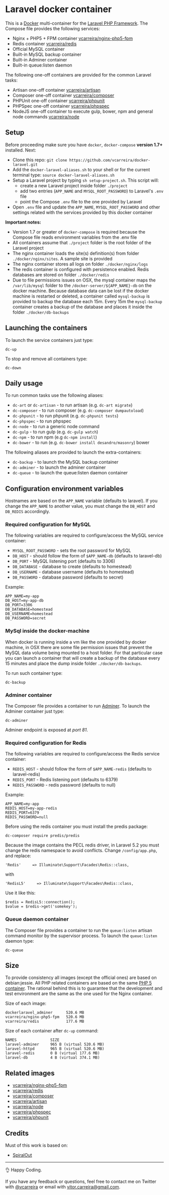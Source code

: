 # Laravel docker container

This is a [Docker](http://www.docker.com) multi-container for the [Laravel PHP Framework](http://laravel.com/).
The Compose file provides the following services:

  - Nginx + PHP5 + FPM container [vcarreira/nginx-php5-fpm](https://registry.hub.docker.com/u/vcarreira/nginx-php5-fpm)
  - Redis container [vcarreira/redis](https://registry.hub.docker.com/u/vcarreira/redis)
  - Official MySQL container
  - Built-in MySQL backup container
  - Built-in Adminer container
  - Built-in queue:listen daemon

The following one-off containers are provided for the common Laravel tasks:

  - Artisan one-off container [vcarreira/artisan](https://registry.hub.docker.com/u/vcarreira/composer)
  - Composer one-off container [vcarreira/composer](https://registry.hub.docker.com/u/vcarreira/composer)
  - PHPUnit one-off container [vcarreira/phpunit](https://registry.hub.docker.com/u/vcarreira/phpunit)
  - PHPSpec one-off container [vcarreira/phpspec](https://registry.hub.docker.com/u/vcarreira/phpspec)
  - NodeJS one-off container to execute gulp, bower, npm and general node commands [vcarreira/node](https://registry.hub.docker.com/u/vcarreira/node)

## Setup
Before proceeding make sure you have ```docker```, ```docker-compose``` **version 1.7+** installed. Next:

 - Clone this repo: ```git clone https://github.com/vcarreira/docker-laravel.git```
 - Add the ```docker-laravel-aliases.sh``` to your shell or for the current terminal type: ```source docker-laravel-aliases.sh```
 - Setup a Laravel project by typing ```sh setup-project.sh```. This script will:
    - create a new Laravel project inside folder ```./project```
    - add two entries (```APP_NAME``` and ```MYSQL_ROOT_PASSWORD```) to Laravel's ```.env``` file
    - point the Compose ```.env``` file to the one provided by Laravel
 - Open ```.env``` file and update the ```APP_NAME```, ```MYSQL_ROOT_PASSWORD``` and other settings related with the services provided by this docker container

**Important notes:**

  - Version 1.7 or greater of ```docker-compose``` is required because the Compose file reads environment variables from the .env file
  - All containers assume that ```./project``` folder is the root folder of the Laravel project
  - The nginx container loads the site(s) definition(s) from folder ```./docker/nginx/sites```. A sample site is provided
  - The nginx container stores all logs on folder ```./docker/nginx/logs```
  - The redis container is configured with persistence enabled. Redis databases are stored on folder ```./docker/redis```
  - Due to file permissions issues on OSX, the mysql container maps the ```/var/lib/mysql``` folder to the ```/docker-server/${APP_NAME}-db``` on the docker machine. Because database data can be lost if the docker machine is restarted or deleted, a container called ```mysql-backup``` is provided to backup the database each 15m. Every 15m the ```mysql-backup``` container creates a backup of the database and places it inside the folder ```./docker/db-backups```

## Launching the containers
To launch the service containers just type:

```
dc-up
```

To stop and remove all containers type:

```
dc-down
```

## Daily usage

To run common tasks use the following aliases:

 - ```dc-art``` or ```dc-artisan``` - to run artisan (e.g. ```dc-art migrate```)
 - ```dc-composer``` - to run composer (e.g. ```dc-composer dumpautoload```)
 - ```dc-phpunit``` - to run phpunit (e.g. ```dc-phpunit tests```)
 - ```dc-phpspec``` - to run phpspec
 - ```dc-node``` - to run a generic node command
 - ```dc-gulp``` - to run gulp (e.g. ```dc-gulp watch```)
 - ```dc-npm``` - to run npm (e.g ```dc-npm install```)
 - ```dc-bower``` - to run (e.g. ```dc-bower install desandro/masonry```) bower


 The following aliases are provided to launch the extra-containers:

 - ```dc-backup``` - to launch the MySQL backup container
 - ```dc-adminer``` - to launch the adminer container
 - ```dc-queue``` - to launch the queue:listen daemon container

## Configuration environment variables
Hostnames are based on the ```APP_NAME``` variable (defaults to laravel). If you change the ```APP_NAME``` to another value, you must change the ```DB_HOST``` and ```DB_REDIS``` accordingly.

### Required configuration for MySQL
The following variables are required to configure/access the MySQL service container:

 - ```MYSQL_ROOT_PASSWORD``` - sets the root password for MySQL
 - ```DB_HOST``` - should follow the form of ```$APP_NAME-db``` (defaults to laravel-db)
 - ```DB_PORT``` - MySQL listening port (defaults to 3306)
 - ```DB_DATABASE``` - database to create (defaults to homestead)
 - ```DB_USERNAME``` - database username (defaults to homestead)
 - ```DB_PASSWORD``` - database password (defaults to secret)

Example:

```
APP_NAME=my-app
DB_HOST=my-app-db
DB_PORT=3306
DB_DATABASE=homestead
DB_USERNAME=homestead
DB_PASSWORD=secret
```

### MySql inside the docker-machine
When docker is running inside a vm like the one provided by docker machine, in OSX there are some file permission issues that prevent the MySQL data volume being mounted to a host folder. For that particular case you can launch a container that will create a backup of the database every 15 minutes and place the dump inside folder ```./docker/db-backups```.

To run such container type:
```
dc-backup
```

### Adminer container
The Composer file provides a container to run [Adminer](https://www.adminer.org/). To launch the Adminer container just type:

```
dc-adminer
```

Adminer endpoint is exposed at *port 81*.

### Required configuration for Redis
The following variables are required to configure/access the Redis service container:

 - ```REDIS_HOST``` - should follow the form of ```$APP_NAME-redis``` (defaults to laravel-redis)
 - ```REDIS_PORT``` - Redis listening port (defaults to 6379)
 - ```REDIS_PASSWORD``` - redis password (defaults to null)

Example:

```
APP_NAME=my-app
REDIS_HOST=my-app-redis
REDIS_PORT=6379
REDIS_PASSWORD=null
```

Before using the redis container you must install the predis package:

```
dc-composer require predis/predis
```

Because the image contains the PECL redis driver, in Laravel 5.2 you must change the redis namespace to avoid conflicts. Change ```/config/app.php```, and replace:

```
'Redis'     => Illuminate\Support\Facades\Redis::class,
```

with

```
'RedisL5'     => Illuminate\Support\Facades\Redis::class,
```

Use it like this:

```
$redis = RedisL5::connection();
$value = $redis->get('somekey');
```

### Queue daemon container
The Composer file provides a container to run the ```queue:listen``` artisan command monitor by the supervisor process. To launch the  ```queue:listen``` daemon type:

```
dc-queue
```


## Size

To provide consistency all images (except the official ones) are based on debian:jessie. All PHP related containers are based on the same [PHP 5 container](https://registry.hub.docker.com/u/vcarreira/php5). The rational behind this is to guarantee that the development and test environment are the same as the one used for the Nginx container.

Size of each image:
```
dockerlaravel_adminer      520.6 MB
vcarreira/nginx-php5-fpm   520.6 MB
vcarreira/redis            177.6 MB
```

Size of each container after ```dc-up``` command:
```
NAMES               SIZE
laravel-adminer     965 B (virtual 520.6 MB)
laravel-httpd       965 B (virtual 520.6 MB)
laravel-redis       0 B (virtual 177.6 MB)
laravel-db          4 B (virtual 374.1 MB)
```

## Related images

  - [vcarreira/nginx-php5-fpm](https://registry.hub.docker.com/u/vcarreira/nginx-php5-fpm)
  - [vcarreira/redis](https://registry.hub.docker.com/u/vcarreira/redis)
  - [vcarreira/composer](https://registry.hub.docker.com/u/vcarreira/composer)
  - [vcarreira/artisan](https://registry.hub.docker.com/u/vcarreira/artisan)
  - [vcarreira/node](https://registry.hub.docker.com/u/vcarreira/node)
  - [vcarreira/phpspec](https://registry.hub.docker.com/u/vcarreira/phpspec)
  - [vcarreira/phpunit](https://registry.hub.docker.com/u/vcarreira/phpunit)


## Credits
Must of this work is based on:
* [SpiralOut](https://github.com/SpiralOutDotEu)

---

:ok_hand: Happy Coding.

If you have any feedback or questions, feel free to contact me on Twitter with [@vcarreira](https://twitter.com/vcarreira) or email with [vitor.carreira@gmail.com](mailto:vitor.carreira@gmail.com).
